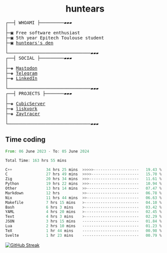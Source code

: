 <h1 align="center">
huntears
</h1>
<!-- <p align="center">
<img src=https://huntears.com/img/pfp.webp width=30%/>
</p>
<style>
img {
    border-radius: 50%;
}
</style> -->
<pre>
┌──┤ WHOAMI ├─────────▰▰▰
│
├─▣ Free software enthusiast
├─▣ 5th year Epitech Toulouse student
├─▣ <a href="https://huntears.com/">huntears's den</a>
│
└───────────────────────────────▰▰▰
┌──┤ SOCIAL ├─────────▰▰▰
│
├─◈ <a href="https://fosstodon.org/@huntears">Mastodon</a>
├─◈ <a href="https://t.me/huntears">Telegram</a>
├─◈ <a href="https://www.linkedin.com/in/alexandre-flion">LinkedIn</a>
│
└───────────────────────────────▰▰▰
┌──┤ PROJECTS ├───────▰▰▰
│
├─◈ <a href="https://github.com/CubicMC/cubic-server">CubicServer</a>
├─◈ <a href="https://github.com/Epitech/B-AIA-500_liskvork">liskvork</a>
├─◈ <a href="https://github.com/Miou-zora/Zaytracer">Zaytracer</a>
│
└───────────────────────────────▰▰▰
</pre>

## Time coding

<!--START_SECTION:wakatime-->

```rust
From: 06 June 2023 - To: 05 June 2024

Total Time: 163 hrs 55 mins

C++               34 hrs 25 mins  >>>>>--------------------   19.43 %
C                 27 hrs 49 mins  >>>>---------------------   15.70 %
Zig               20 hrs 34 mins  >>>----------------------   11.61 %
Python            19 hrs 22 mins  >>>----------------------   10.94 %
Other             13 hrs 14 mins  >>-----------------------   07.47 %
Markdown          12 hrs          >>-----------------------   06.78 %
Nix               11 hrs 44 mins  >>-----------------------   06.63 %
Makefile          7 hrs 15 mins   >------------------------   04.10 %
Bash              6 hrs 3 mins    >------------------------   03.42 %
YAML              4 hrs 20 mins   >------------------------   02.45 %
Text              4 hrs 3 mins    >------------------------   02.29 %
JSON              3 hrs 15 mins   -------------------------   01.84 %
Lua               2 hrs 10 mins   -------------------------   01.23 %
TeX               1 hr 44 mins    -------------------------   00.98 %
Svelte            1 hr 23 mins    -------------------------   00.79 %
```

<!--END_SECTION:wakatime-->

[![GitHub Streak](https://streak-stats.demolab.com?user=huntears)](https://git.io/streak-stats)
